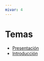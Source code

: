 ```yaml
---
mivar: 4
---
```

# Temas

* [Presentación](/temas/tema0-presentacion/)
* [Introducción](/temas/tema1-introduccion/)
